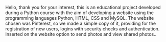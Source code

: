Hello, thank you for your interest, this is an educational project developed during a Python course with the aim of developing a website using the programming languages ​​Python, HTML, CSS and MySQL.
The website chosen was Pinterest, so we made a simple copy of it, providing for the registration of new users, logins with security checks and authentication.
Inserted on the website option to send photos and view shared photos..
